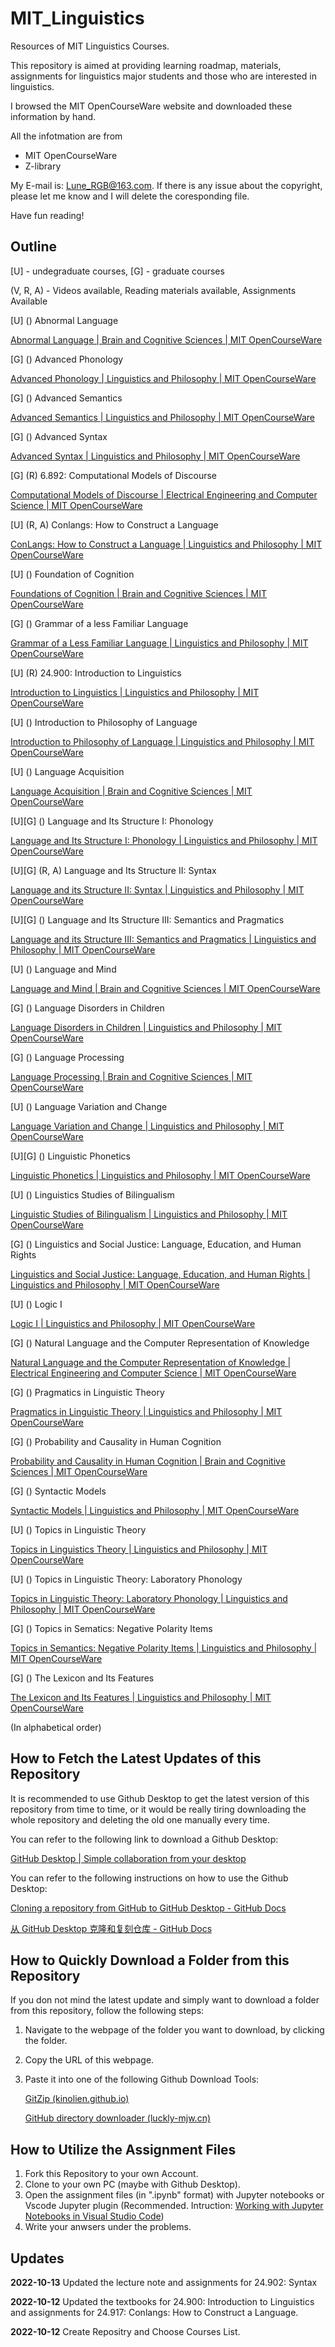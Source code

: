 # MIT_Linguistics

Resources of MIT Linguistics Courses.

This repository is aimed at providing learning roadmap, materials, assignments for linguistics major students and those who are interested in linguistics.

I browsed the MIT OpenCourseWare website and downloaded these information by hand.

All the infotmation are from

- MIT OpenCourseWare
- Z-library

My E-mail is: Lune_RGB@163.com. If there is any issue about the copyright, please let me know and I will delete the coresponding file.

Have fun reading!

## Outline

[U] - undegraduate courses, [G] - graduate courses

(V, R, A) - Videos available, Reading materials available, Assignments Available

[U] () Abnormal Language

[Abnormal Language | Brain and Cognitive Sciences | MIT OpenCourseWare](https://ocw.mit.edu/courses/9-56j-abnormal-language-fall-2004/)

[G] () Advanced Phonology

[Advanced Phonology | Linguistics and Philosophy | MIT OpenCourseWare](https://ocw.mit.edu/courses/24-962-advanced-phonology-spring-2005/)

[G] () Advanced Semantics

[Advanced Semantics | Linguistics and Philosophy | MIT OpenCourseWare](https://ocw.mit.edu/courses/24-973-advanced-semantics-spring-2009/)

[G] () Advanced Syntax

[Advanced Syntax | Linguistics and Philosophy | MIT OpenCourseWare](https://ocw.mit.edu/courses/24-952-advanced-syntax-spring-2007/)

[G] (R) 6.892: Computational Models of Discourse

[Computational Models of Discourse | Electrical Engineering and Computer Science | MIT OpenCourseWare](https://ocw.mit.edu/courses/6-892-computational-models-of-discourse-spring-2004/)

[U] (R, A) Conlangs: How to Construct a Language

[ConLangs: How to Construct a Language | Linguistics and Philosophy | MIT OpenCourseWare](https://ocw.mit.edu/courses/24-917-conlangs-how-to-construct-a-language-fall-2018/)

[U] () Foundation of Cognition

[Foundations of Cognition | Brain and Cognitive Sciences | MIT OpenCourseWare](https://ocw.mit.edu/courses/9-69-foundations-of-cognition-spring-2003/)

[G] () Grammar of a less Familiar Language

[Grammar of a Less Familiar Language | Linguistics and Philosophy | MIT OpenCourseWare](https://ocw.mit.edu/courses/24-942-grammar-of-a-less-familiar-language-spring-2003/)

[U] (R) 24.900: Introduction to Linguistics

[Introduction to Linguistics | Linguistics and Philosophy | MIT OpenCourseWare](https://ocw.mit.edu/courses/24-900-introduction-to-linguistics-fall-2012/)

[U] () Introduction to Philosophy of Language

[Introduction to Philosophy of Language | Linguistics and Philosophy | MIT OpenCourseWare](https://ocw.mit.edu/courses/24-251-introduction-to-philosophy-of-language-fall-2011/)

[U] () Language Acquisition

[Language Acquisition | Brain and Cognitive Sciences | MIT OpenCourseWare](https://ocw.mit.edu/courses/9-57j-language-acquisition-fall-2001/)

[U][G] () Language and Its Structure I: Phonology

[Language and Its Structure I: Phonology | Linguistics and Philosophy | MIT OpenCourseWare](https://ocw.mit.edu/courses/24-901-language-and-its-structure-i-phonology-fall-2010/)

[U][G] (R, A) Language and Its Structure II: Syntax

[Language and its Structure II: Syntax | Linguistics and Philosophy | MIT OpenCourseWare](https://ocw.mit.edu/courses/24-902-language-and-its-structure-ii-syntax-fall-2003/)

[U][G] () Language and Its Structure III: Semantics and Pragmatics

[Language and its Structure III: Semantics and Pragmatics | Linguistics and Philosophy | MIT OpenCourseWare](https://ocw.mit.edu/courses/24-903-language-and-its-structure-iii-semantics-and-pragmatics-spring-2005/)

[U] () Language and Mind

[Language and Mind | Brain and Cognitive Sciences | MIT OpenCourseWare](https://ocw.mit.edu/courses/9-98-language-and-mind-january-iap-2003/)

[G] () Language Disorders in Children

[Language Disorders in Children | Linguistics and Philosophy | MIT OpenCourseWare](https://ocw.mit.edu/courses/24-947-language-disorders-in-children-spring-2013/)

[G] () Language Processing

[Language Processing | Brain and Cognitive Sciences | MIT OpenCourseWare](https://ocw.mit.edu/courses/9-591j-language-processing-fall-2004/)

[U] () Language Variation and Change

[Language Variation and Change | Linguistics and Philosophy | MIT OpenCourseWare](https://ocw.mit.edu/courses/24-914-language-variation-and-change-spring-2019/)

[U][G] () Linguistic Phonetics

[Linguistic Phonetics | Linguistics and Philosophy | MIT OpenCourseWare](https://ocw.mit.edu/courses/24-915-linguistic-phonetics-fall-2015/)

[U] () Linguistics Studies of Bilingualism

[Linguistic Studies of Bilingualism | Linguistics and Philosophy | MIT OpenCourseWare](https://ocw.mit.edu/courses/24-906j-linguistic-studies-of-bilingualism-fall-2012/)

[G] () Linguistics and Social Justice: Language, Education, and Human Rights

[Linguistics and Social Justice: Language, Education, and Human Rights | Linguistics and Philosophy | MIT OpenCourseWare](https://ocw.mit.edu/courses/24-s96-linguistics-and-social-justice-language-education-and-human-rights-fall-2021/)

[U] () Logic I

[Logic I | Linguistics and Philosophy | MIT OpenCourseWare](https://ocw.mit.edu/courses/24-241-logic-i-fall-2005/)

[G] () Natural Language and the Computer Representation of Knowledge

[Natural Language and the Computer Representation of Knowledge | Electrical Engineering and Computer Science | MIT OpenCourseWare](https://ocw.mit.edu/courses/6-863j-natural-language-and-the-computer-representation-of-knowledge-spring-2003/)

[G] () Pragmatics in Linguistic Theory

[Pragmatics in Linguistic Theory | Linguistics and Philosophy | MIT OpenCourseWare](https://ocw.mit.edu/courses/24-954-pragmatics-in-linguistic-theory-fall-2006/)

[G] () Probability and Causality in Human Cognition

[Probability and Causality in Human Cognition | Brain and Cognitive Sciences | MIT OpenCourseWare](https://ocw.mit.edu/courses/9-916-a-probability-and-causality-in-human-cognition-spring-2003/)

[G] () Syntactic Models

[Syntactic Models | Linguistics and Philosophy | MIT OpenCourseWare](https://ocw.mit.edu/courses/24-960-syntactic-models-spring-2006/)

[U] () Topics in Linguistic Theory

[Topics in Linguistics Theory | Linguistics and Philosophy | MIT OpenCourseWare](https://ocw.mit.edu/courses/24-910-topics-in-linguistics-theory-spring-2003/)

[U] () Topics in Linguistic Theory: Laboratory Phonology

[Topics in Linguistic Theory: Laboratory Phonology | Linguistics and Philosophy | MIT OpenCourseWare](https://ocw.mit.edu/courses/24-910-topics-in-linguistic-theory-laboratory-phonology-spring-2007/)

[G] () Topics in Sematics: Negative Polarity Items

[Topics in Semantics: Negative Polarity Items | Linguistics and Philosophy | MIT OpenCourseWare](https://ocw.mit.edu/courses/24-979-topics-in-semantics-negative-polarity-items-fall-2018/)

[G] () The Lexicon and Its Features

[The Lexicon and Its Features | Linguistics and Philosophy | MIT OpenCourseWare](https://ocw.mit.edu/courses/24-941j-the-lexicon-and-its-features-spring-2007/)

(In alphabetical order)

## How to Fetch the Latest Updates of this Repository

It is recommended to use Github Desktop to get the latest version of this repository from time to time, or it would be really tiring downloading the whole repository and deleting the old one manually every time.

You can refer to the following link to download a Github Desktop:

[GitHub Desktop | Simple collaboration from your desktop](https://desktop.github.com/)

You can refer to the following instructions on how to use the Github Desktop:

[Cloning a repository from GitHub to GitHub Desktop - GitHub Docs](https://docs.github.com/en/desktop/contributing-and-collaborating-using-github-desktop/adding-and-cloning-repositories/cloning-a-repository-from-github-to-github-desktop)

[从 GitHub Desktop 克隆和复刻仓库 - GitHub Docs](https://docs.github.com/cn/desktop/contributing-and-collaborating-using-github-desktop/adding-and-cloning-repositories/cloning-and-forking-repositories-from-github-desktop)

## How to Quickly Download a Folder from this Repository

If you don not mind the latest update and simply want to download a folder from this repository, follow the following steps:

1. Navigate to the webpage of the folder you want to download, by clicking the folder.
2. Copy the URL of this webpage.
3. Paste it into one of the following Github Download Tools:

   [GitZip (kinolien.github.io)
   ](http://kinolien.github.io/gitzip/)

   [GitHub directory downloader (luckly-mjw.cn)](http://blog.luckly-mjw.cn/tool-show/github-directory-downloader/index.html)

## How to Utilize the Assignment Files

1. Fork this Repository to your own Account.
2. Clone to your own PC (maybe with Github Desktop).
3. Open the assignment files (in ".ipynb" format) with Jupyter notebooks or Vscode Jupyter plugin (Recommended. Intruction: [Working with Jupyter Notebooks in Visual Studio Code](https://code.visualstudio.com/docs/datascience/jupyter-notebooks))
4. Write your anwsers under the problems.

## Updates

**2022-10-13** Updated the lecture note and assignments for 24.902: Syntax

**2022-10-12** Updated the textbooks for 24.900: Introduction to Linguistics and assignments for 24.917: Conlangs: How to Construct a Language.

**2022-10-12** Create Repositry and Choose Courses List.
